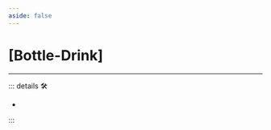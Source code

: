 ```yaml
---
aside: false
---
```

# <py>[<labor>Bottle</labor>-<motor>Drink</motor>]</py>

---

<!-- =================================================== -->
<!-- =================================================== -->
<!-- =================================================== -->
<!-- =================================================== -->
<!-- =================================================== -->
::: details 🛠

-

:::
